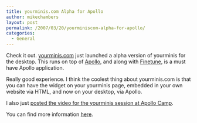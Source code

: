 ```yaml
---
title: yourminis.com Alpha for Apollo
author: mikechambers
layout: post
permalink: /2007/03/20/yourminiscom-alpha-for-apollo/
categories:
  - General
---
```



Check it out. [yourminis.com][1] just launched a alpha version of yourminis for the desktop. This runs on top of [Apollo][2], and along with [Finetune][3], is a must have Apollo application.

Really good experience. I think the coolest thing about yourminis.com is that you can have the widget on your yourminis page, embedded in your own website via HTML, and now on your desktop, via Apollo.

I also just [posted the video for the yourminis session at Apollo Camp][4].

You can find more information [here][1].

 [1]: http://blog.yourminis.com/2007/03/desktop_widgets.html
 [2]: http://www.adobe.com/go/apollo
 [3]: http://www.finetune.com/desktop/
 [4]: http://video.onflex.org/2007/03/20/apollo-camp-yourminiscom-hart-woolery/